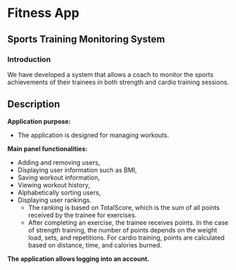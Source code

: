 # Fitness App
## Sports Training Monitoring System

### Introduction
We have developed a system that allows a coach to monitor the sports achievements of their trainees in both strength and cardio training sessions.

## Description
**Application purpose:**
- The application is designed for managing workouts.

**Main panel functionalities:**
- Adding and removing users,
- Displaying user information such as BMI,
- Saving workout information,
- Viewing workout history,
- Alphabetically sorting users,
- Displaying user rankings.
  - The ranking is based on TotalScore, which is the sum of all points received by the trainee for exercises.
  - After completing an exercise, the trainee receives points. In the case of strength training, the number of points depends on the weight load, sets, and repetitions. For cardio training, points are calculated based on distance, time, and calories burned.

**The application allows logging into an account.**
